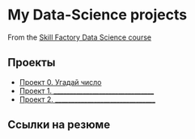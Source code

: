 # My Data-Science projects


From the [Skill Factory Data Science course](https://skillfactory.ru/data-scientist-pro)

## Проекты

* [Проект 0. Угадай число](https://github.com/dutch1989/SF-Projects)
* [Проект 1. _______________________________](______)
* [Проект 2. _______________________________](______)

## Ссылки на резюме